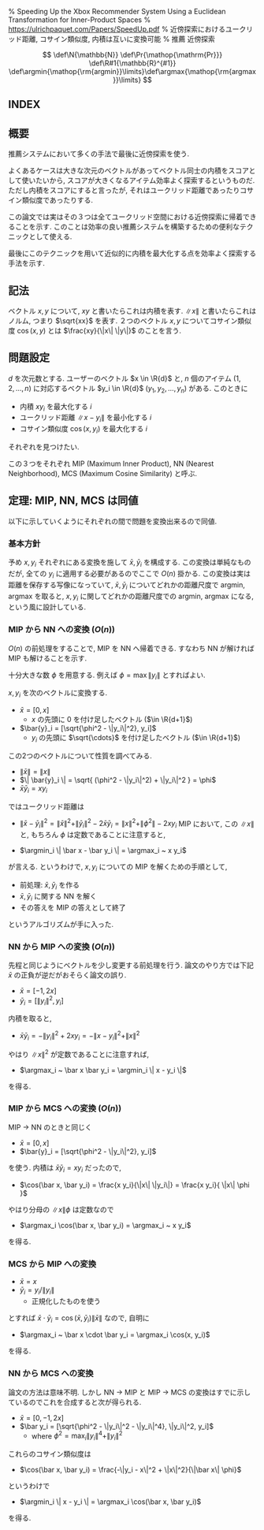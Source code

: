 % Speeding Up the Xbox Recommender System Using a Euclidean Transformation for Inner-Product Spaces
% https://ulrichpaquet.com/Papers/SpeedUp.pdf
% 近傍探索におけるユークリッド距離, コサイン類似度, 内積は互いに変換可能
% 推薦 近傍探索

$$
\def\N{\mathbb{N}}
\def\Pr{\mathop{\mathrm{Pr}}}
\def\R#1{\mathbb{R}^{#1}}
\def\argmin{\mathop{\rm{argmin}}\limits}\def\argmax{\mathop{\rm{argmax}}\limits}
$$

## INDEX

<div id=toc></div>

## 概要

推薦システムにおいて多くの手法で最後に近傍探索を使う.

よくあるケースは大きな次元のベクトルがあってベクトル同士の内積をスコアとして使いたいから,
スコアが大きくなるアイテム効率よく探索するというものだ.
ただし内積をスコアにすると言ったが, それはユークリッド距離であったりコサイン類似度であったりする.

この論文では実はその３つは全てユークリッド空間における近傍探索に帰着できることを示す.
このことは効率の良い推薦システムを構築するための便利なテクニックとして使える.

最後にこのテクニックを用いて近似的に内積を最大化する点を効率よく探索する手法を示す.

## 記法

ベクトル $x,y$ について, $xy$ と書いたらこれは内積を表す.
$\|x\|$ と書いたらこれはノルム, つまり $\sqrt{xx}$ を表す.
２つのベクトル $x,y$ についてコサイン類似度 $\cos(x,y)$ とは $\frac{xy}{\|x\| \|y\|}$ のことを言う.

## 問題設定

$d$ を次元数とする.
ユーザーのベクトル $x \in \R{d}$ と, $n$ 個のアイテム ($1,2,\ldots,n$) に対応するベクトル $y_i \in \R{d}$ ($y_1,y_2,\ldots,y_n$) がある.
このときに

- 内積 $xy_i$ を最大化する $i$
- ユークリッド距離 $\| x - y_i \|$ を最小化する $i$
- コサイン類似度 $\cos(x,y_i)$ を最大化する $i$

それぞれを見つけたい.

この３つをそれぞれ MIP (Maximum Inner Product), NN (Nearest Neighborhood), MCS (Maximum Cosine Similarity) と呼ぶ.

## 定理: MIP, NN, MCS は同値

以下に示していくようにそれぞれの間で問題を変換出来るので同値.

### 基本方針

予め $x, y_i$ それぞれにある変換を施して $\bar x, \bar y_i$ を構成する.
この変換は単純なものだが, 全ての $y_i$ に適用する必要があるのでここで $O(n)$ 掛かる.
この変換は実は距離を保存する写像になっていて,
$\bar x, \bar y_i$ についてどれかの距離尺度で argmin, argmax を取ると,
$x, y_i$ に関してどれかの距離尺度での argmin, argmax になる, という風に設計している.

### MIP から NN への変換 ($O(n)$)

$O(n)$ の前処理をすることで, MIP を NN へ帰着できる.
すなわち NN が解ければ MIP も解けることを示す.

十分大きな数 $\phi$ を用意する.
例えば $\phi = \max \| y_i \|$ とすればよい.

$x,y_i$ を次のベクトルに変換する.

- $\bar{x} = [0, x]$
    - $x$ の先頭に $0$ を付け足したベクトル ($\in \R{d+1}$)
- $\bar{y}_i = [\sqrt{\phi^2 - \|y_i\|^2}, y_i]$
    - $y_i$ の先頭に $\sqrt{\cdots}$ を付け足したベクトル ($\in \R{d+1}$)

この2つのベクトルについて性質を調べてみる.

- $\| \bar{x} \| = \|x\|$
- $\| \bar{y}_i \| = \sqrt{ (\phi^2 - \|y_i\|^2) + \|y_i\|^2 } = \phi$
- $\bar{x} \bar{y}_i = x y_i$

ではユークリッド距離は

- $\| \bar x - \bar y_i \|^2 = \|\bar x\|^2 + \|\bar y_i\|^2 - 2 \bar x \bar y_i = \|x\|^2 + \| \phi^2 \| - 2 x y_i$
MIP において, この $\|x\|$ と, もちろん $\phi$ は定数であることに注意すると,

- $\argmin_i \| \bar x - \bar y_i \| = \argmax_i ~ x y_i$

が言える.
というわけで, $x, y_i$ についての MIP を解くための手順として,

- 前処理: $\bar x, \bar y_i$ を作る
- $\bar x, \bar y_i$ に関する NN を解く
- その答えを MIP の答えとして終了

というアルゴリズムが手に入った.

### NN から MIP への変換 ($O(n)$)

先程と同じようにベクトルを少し変更する前処理を行う.
論文のやり方では下記 $\bar x$ の正負が逆だがおそらく論文の誤り.

- $\bar x = [-1, 2x]$
- $\bar y_i = [\|y_i\|^2 , y_i]$

内積を取ると,

- $\bar x \bar y_i = - \|y_i\|^2 + 2x y_i = - \| x - y_i \|^2 + \|x\|^2$

やはり $\|x\|^2$ が定数であることに注意すれば,

- $\argmax_i ~ \bar x \bar y_i = \argmin_i \| x - y_i \|$

を得る.

### MIP から MCS への変換 ($O(n)$)

MIP $\to$ NN のときと同じく

- $\bar{x} = [0, x]$
- $\bar{y}_i = [\sqrt{\phi^2 - \|y_i\|^2}, y_i]$

を使う.
内積は $\bar{x} \bar{y}_i = x y_i$ だったので,

- $\cos(\bar x, \bar y_i) = \frac{x y_i}{\|x\| \|y_i\|} = \frac{x y_i}{ \|x\| \phi }$

やはり分母の $\|x\| \phi$ は定数なので

- $\argmax_i \cos(\bar x, \bar y_i) = \argmax_i ~ x y_i$

を得る.

### MCS から MIP への変換

- $\bar x = x$
- $\bar y_i = y_i / \|y_i\|$
    - 正規化したものを使う

とすれば $\bar x \cdot \bar y_i = \cos(\bar x, \bar y_i) \| \bar x \|$ なので,
自明に

- $\argmax_i ~ \bar x \cdot \bar y_i = \argmax_i \cos(x, y_i)$

を得る.

### NN から MCS への変換

論文の方法は意味不明.
しかし NN $\to$ MIP と MIP $\to$ MCS の変換はすでに示しているのでこれを合成すると次が得られる.

- $\bar x = [0, -1, 2x]$
- $\bar y_i = [\sqrt{\phi^2 - \|y_i\|^2 - \|y_i\|^4}, \|y_i\|^2, y_i]$
    - where $\phi^2 = \max_i \|y_i\|^4 + \|y_i\|^2$

これらのコサイン類似度は

- $\cos(\bar x, \bar y_i) = \frac{-\|y_i - x\|^2 + \|x\|^2}{\|\bar x\| \phi}$

というわけで

- $\argmin_i \| x - y_i \| = \argmax_i \cos(\bar x, \bar y_i)$

を得る.
